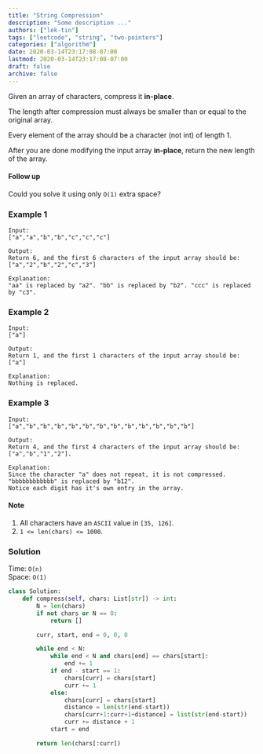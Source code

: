 ```yaml
---
title: "String Compression"
description: "Some description ..."
authors: ["lek-tin"]
tags: ["leetcode", "string", "two-pointers"]
categories: ["algorithm"]
date: 2020-03-14T23:17:08-07:00
lastmod: 2020-03-14T23:17:08-07:00
draft: false
archive: false
---
```

Given an array of characters, compress it **in-place**.  

The length after compression must always be smaller than or equal to the original array.  

Every element of the array should be a character (not int) of length 1.  

After you are done modifying the input array **in-place**, return the new length of the array.  

#### Follow up

Could you solve it using only `O(1)` extra space?

### Example 1

```
Input:
["a","a","b","b","c","c","c"]

Output:
Return 6, and the first 6 characters of the input array should be: ["a","2","b","2","c","3"]

Explanation:
"aa" is replaced by "a2". "bb" is replaced by "b2". "ccc" is replaced by "c3".
```

### Example 2

```
Input:
["a"]

Output:
Return 1, and the first 1 characters of the input array should be: ["a"]

Explanation:
Nothing is replaced.
```

### Example 3

```
Input:
["a","b","b","b","b","b","b","b","b","b","b","b","b"]

Output:
Return 4, and the first 4 characters of the input array should be: ["a","b","1","2"].

Explanation:
Since the character "a" does not repeat, it is not compressed. "bbbbbbbbbbbb" is replaced by "b12".
Notice each digit has it's own entry in the array.
```

#### Note

1. All characters have an `ASCII` value in `[35, 126]`.
2. `1 <= len(chars) <= 1000`.

### Solution

Time: `O(n)`  
Space: `O(1)`  
```python
class Solution:
    def compress(self, chars: List[str]) -> int:
        N = len(chars)
        if not chars or N == 0:
            return []

        curr, start, end = 0, 0, 0

        while end < N:
            while end < N and chars[end] == chars[start]:
                end += 1
            if end - start == 1:
                chars[curr] = chars[start]
                curr += 1
            else:
                chars[curr] = chars[start]
                distance = len(str(end-start))
                chars[curr+1:curr+1+distance] = list(str(end-start))
                curr += distance + 1
            start = end

        return len(chars[:curr])
```